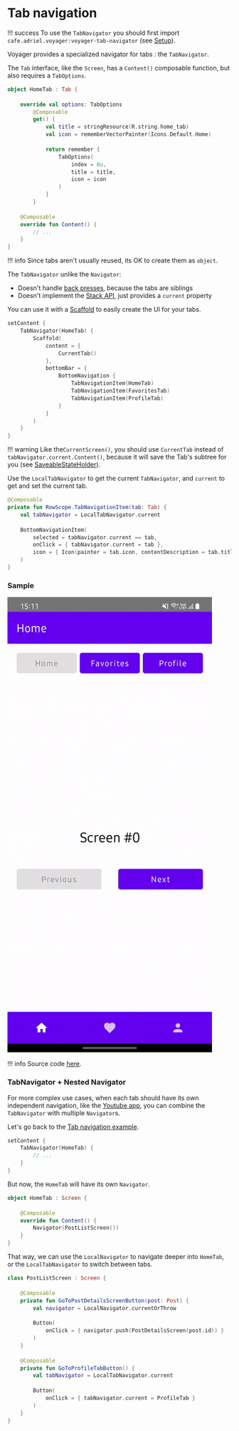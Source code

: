# Tab navigation

!!! success
    To use the `TabNavigator` you should first import `cafe.adriel.voyager:voyager-tab-navigator` (see [Setup](../setup.md)).

Voyager provides a specialized navigator for tabs : the `TabNavigator`.

The `Tab` interface, like the `Screen`, has a `Content()` composable function, but also requires a `TabOptions`.&#x20;

```kotlin
object HomeTab : Tab {

    override val options: TabOptions
        @Composable
        get() {
            val title = stringResource(R.string.home_tab)
            val icon = rememberVectorPainter(Icons.Default.Home)

            return remember {
                TabOptions(
                    index = 0u,
                    title = title,
                    icon = icon
                )
            }
        }

    @Composable
    override fun Content() {
        // ...
    }
}
```

!!! info
    Since tabs aren't usually reused, its OK to create them as `object`.

The `TabNavigator` unlike the `Navigator`:

* Doesn't handle [back presses](../back-press.md), because the tabs are siblings
* Doesn't implement the [Stack API](../stack-api.md), just provides a `current` property

You can use it with a [Scaffold](https://developer.android.com/reference/kotlin/androidx/compose/material/package-summary#Scaffold\(androidx.compose.ui.Modifier,androidx.compose.material.ScaffoldState,kotlin.Function0,kotlin.Function0,kotlin.Function1,kotlin.Function0,androidx.compose.material.FabPosition,kotlin.Boolean,kotlin.Function1,kotlin.Boolean,androidx.compose.ui.graphics.Shape,androidx.compose.ui.unit.Dp,androidx.compose.ui.graphics.Color,androidx.compose.ui.graphics.Color,androidx.compose.ui.graphics.Color,androidx.compose.ui.graphics.Color,androidx.compose.ui.graphics.Color,kotlin.Function1\)) to easily create the UI for your tabs.

```kotlin
setContent {
    TabNavigator(HomeTab) {
        Scaffold(
            content = { 
                CurrentTab() 
            },
            bottomBar = {
                BottomNavigation {
                    TabNavigationItem(HomeTab)
                    TabNavigationItem(FavoritesTab)
                    TabNavigationItem(ProfileTab)
                }
            }
        )
    }
}
```

!!! warning
    Like the`CurrentScreen()`, you should use `CurrentTab` instead of `tabNavigator.current.Content()`, because it will save the Tab's subtree for you (see [SaveableStateHolder](https://developer.android.com/reference/kotlin/androidx/compose/runtime/saveable/SaveableStateHolder)).

Use the `LocalTabNavigator` to get the current `TabNavigator`, and `current` to get and set the current tab.

```kotlin
@Composable
private fun RowScope.TabNavigationItem(tab: Tab) {
    val tabNavigator = LocalTabNavigator.current

    BottomNavigationItem(
        selected = tabNavigator.current == tab,
        onClick = { tabNavigator.current = tab },
        icon = { Icon(painter = tab.icon, contentDescription = tab.title) }
    )
}
```

### Sample

![](../media/assets/tab-nav.gif)

!!! info
    Source code [here](https://github.com/adrielcafe/voyager/tree/main/samples/android/src/main/java/cafe/adriel/voyager/sample/tabNavigation).

### TabNavigator + Nested Navigator

For more complex use cases, when each tab should have its own independent navigation, like the [Youtube app](https://play.google.com/store/apps/details?id=com.google.android.youtube), you can combine the `TabNavigator` with multiple `Navigator`s.

Let's go back to the [Tab navigation example](tab-navigation.md).

```kotlin
setContent {
    TabNavigator(HomeTab) {
        // ...
    }
}
```

But now, the `HomeTab` will have its own `Navigator`.

```kotlin
object HomeTab : Screen {

    @Composable
    override fun Content() {
        Navigator(PostListScreen())
    }
}
```

That way, we can use the `LocalNavigator` to navigate deeper into `HomeTab`, or the `LocalTabNavigator` to switch between tabs.

```kotlin
class PostListScreen : Screen {

    @Composable
    private fun GoToPostDetailsScreenButton(post: Post) {
        val navigator = LocalNavigator.currentOrThrow
        
        Button(
            onClick = { navigator.push(PostDetailsScreen(post.id)) }
        )
    }

    @Composable
    private fun GoToProfileTabButton() {
        val tabNavigator = LocalTabNavigator.current

        Button(
            onClick = { tabNavigator.current = ProfileTab }
        )
    }
}
```
